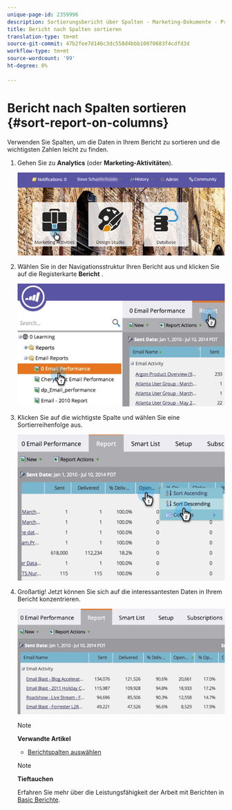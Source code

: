 ```yaml
---
unique-page-id: 2359996
description: Sortierungsbericht über Spalten - Marketing-Dokumente - Produktdokumentation
title: Bericht nach Spalten sortieren
translation-type: tm+mt
source-git-commit: 47b2fee7d146c3dc558d4bbb10070683f4cdfd3d
workflow-type: tm+mt
source-wordcount: '99'
ht-degree: 0%

---
```



# Bericht nach Spalten sortieren {#sort-report-on-columns}

Verwenden Sie Spalten, um die Daten in Ihrem Bericht zu sortieren und die wichtigsten Zahlen leicht zu finden.

1. Gehen Sie zu **Analytics** (oder **Marketing-Aktivitäten**).

   ![](assets/login-marketing-activities.png)

1. Wählen Sie in der Navigationsstruktur Ihren Bericht aus und klicken Sie auf die Registerkarte **Bericht** .

   ![](assets/reports2.jpg)

1. Klicken Sie auf die wichtigste Spalte und wählen Sie eine Sortierreihenfolge aus.

   ![](assets/image2014-9-16-10-3a47-3a46.png)

1. Großartig! Jetzt können Sie sich auf die interessantesten Daten in Ihrem Bericht konzentrieren.

   ![](assets/image2014-9-16-10-3a47-3a50.png)

   >[!NOTE]
   >
   >**Verwandte Artikel**
   >
   >    
   >    
   >    * [Berichtspalten auswählen](select-report-columns.md)


   >[!NOTE]
   >
   >**Tieftauchen**
   >
   >
   >Erfahren Sie mehr über die Leistungsfähigkeit der Arbeit mit Berichten in [Basic Berichte](http://docs.marketo.com/display/docs/basic+reporting).

